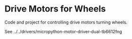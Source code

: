 # Drive Motors for Wheels

Code and project for controlling drive motors turning wheels.

See ../../drivers/micropython-motor-driver-dual-tb6612fng